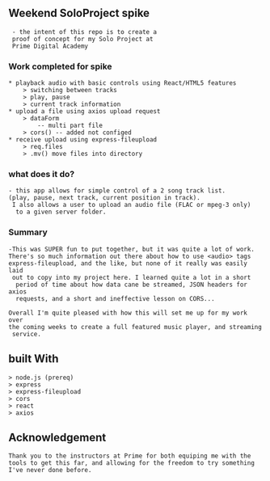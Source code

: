 ## Weekend SoloProject spike
     - the intent of this repo is to create a 
     proof of concept for my Solo Project at 
     Prime Digital Academy
### Work completed for spike
    * playback audio with basic controls using React/HTML5 features
        > switching between tracks
        > play, pause
        > current track information
    * upload a file using axios upload request
        > dataForm 
            -- multi part file
        > cors() -- added not configed
    * receive upload using express-fileupload
        > req.files
        > .mv() move files into directory

### what does it do?
    - this app allows for simple control of a 2 song track list. 
    (play, pause, next track, current position in track).
     I also allows a user to upload an audio file (FLAC or mpeg-3 only)
      to a given server folder. 

### Summary 
    -This was SUPER fun to put together, but it was quite a lot of work.
    There's so much information out there about how to use <audio> tags
    express-fileupload, and the like, but none of it really was easily laid
     out to copy into my project here. I learned quite a lot in a short
      period of time about how data cane be streamed, JSON headers for axios 
      requests, and a short and ineffective lesson on CORS...

    Overall I'm quite pleased with how this will set me up for my work over
    the coming weeks to create a full featured music player, and streaming
     service.

## built With
    > node.js (prereq)
    > express
    > express-fileupload
    > cors
    > react
    > axios

## Acknowledgement
    Thank you to the instructors at Prime for both equiping me with the tools to get this far, and allowing for the freedom to try something I've never done before. 